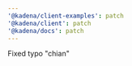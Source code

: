 ```yaml
---
'@kadena/client-examples': patch
'@kadena/client': patch
'@kadena/docs': patch
---
```


Fixed typo "chian"
